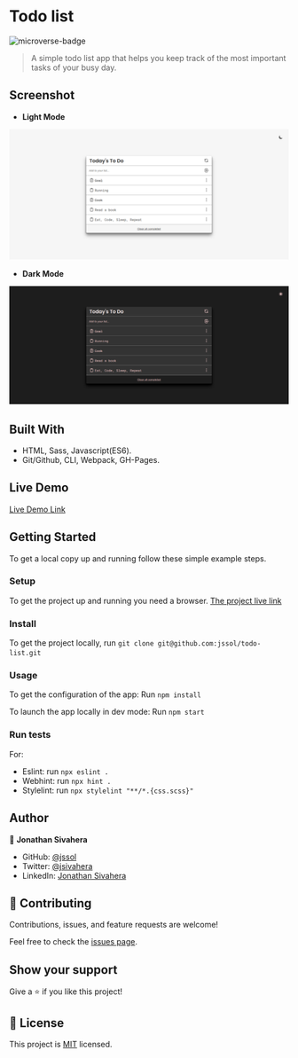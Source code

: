 # Todo list

![microverse-badge](https://img.shields.io/badge/Microverse-blueviolet)

> A simple todo list app that helps you keep track of the most important tasks of your busy day.

## Screenshot

- **Light Mode**

![app-light-screenshot](./app-light.png)

- **Dark Mode**

![app-dark-screenshot](./app-dark.png)

## Built With

- HTML, Sass, Javascript(ES6).
- Git/Github, CLI, Webpack, GH-Pages.

## Live Demo

[Live Demo Link](https://jssol.github.io/todo-list/)

## Getting Started

To get a local copy up and running follow these simple example steps.

### Setup

To get the project up and running you need a browser.
[The project live link](#Live-Demo-Link)

### Install

To get the project locally, run `git clone git@github.com:jssol/todo-list.git`

### Usage

To get the configuration of the app:
Run `npm install`

To launch the app locally in dev mode:
Run `npm start`

### Run tests

For:

- Eslint: run `npx eslint .`
- Webhint: run `npx hint .`
- Stylelint: run `npx stylelint "**/*.{css.scss}"`

## Author

👤 **Jonathan Sivahera**

- GitHub: [@jssol](https://github.com/jssol)
- Twitter: [@jsivahera](https://twitter.com/jsivahera)
- LinkedIn: [Jonathan Sivahera](https://linkedin.com/in/jsivahera)

## 🤝 Contributing

Contributions, issues, and feature requests are welcome!

Feel free to check the [issues page](../../issues/).

## Show your support

Give a ⭐️ if you like this project!

## 📝 License

This project is [MIT](./MIT.md) licensed.
